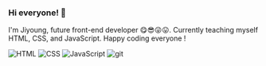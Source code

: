 ### Hi everyone! 👋
I'm Jiyoung, future front-end developer 😋😎😜😛. 
Currently teaching myself HTML, CSS, and JavaScript. Happy coding everyone !


![HTML](https://img.shields.io/badge/-HTML5-f05032?style=for-the-badge&logo=html5&logoColor=ffffff)
![CSS](https://img.shields.io/badge/-CSS3-007ACC?style=for-the-badge&logo=css3)
![JavaScript](https://img.shields.io/badge/-JavaScript-%23F7DF1C?style=for-the-badge&logo=javascript&logoColor=000000&labelColor=%23F7DF1C&color=%23FFCE5A)
![git](https://img.shields.io/badge/-Git-F05032?style=for-the-badge&logo=git&logoColor=ffffff)
